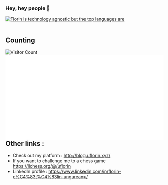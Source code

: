 ### Hey, hey people 👋

<a href="https://github.com/anuraghazra/convoychat"><img src="https://github-readme-stats.vercel.app/api/top-langs/?username=Florin-Catalin&layout=compact&theme=buefy" alt="Florin is technology agnostic but the  top languages are"/></a><br><br />
## Counting
![Visitor Count](https://profile-counter.glitch.me/Florin-Catalin/count.svg)
[<img align="right" width="600" alt="🦑" src="https://github.com/Florin-Catalin/Florin-Catalin/blob/main/metrics.plugin.achievements.svg">](https://ungureanu-florin-catalin.herokuapp.com/projects)
## Other links : 


* Check out my platform : http://blog.uflorin.xyz/
* If you want to  challenge me to a chess game   https://lichess.org/@/uflorin
* LinkedIn profile : https://www.linkedin.com/in/florin-c%C4%83t%C4%83lin-ungureanu/
